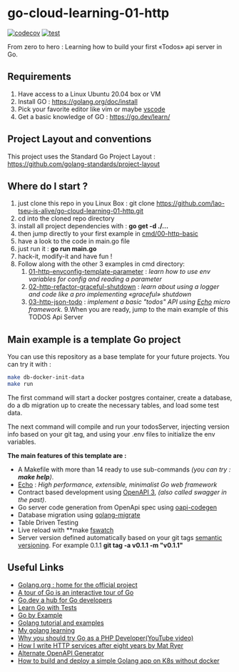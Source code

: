 # go-cloud-learning-01-http

[![codecov](https://codecov.io/gh/lao-tseu-is-alive/go-cloud-learning-01-http/branch/main/graph/badge.svg?token=PV0NWHUPMX)](https://codecov.io/gh/lao-tseu-is-alive/go-cloud-learning-01-http)
[![test](https://github.com/lao-tseu-is-alive/go-cloud-learning-01-http/actions/workflows/test.yml/badge.svg)](https://github.com/lao-tseu-is-alive/go-cloud-learning-01-http/actions/workflows/test.yml)

From zero to hero : Learning how to build your first «Todos» api server in Go.



## Requirements
 1. Have access to a Linux Ubuntu 20.04 box or VM 
 2. Install GO :  https://golang.org/doc/install
 3. Pick your favorite editor like vim or maybe [vscode](https://code.visualstudio.com/docs/setup/linux)
 4. Get a basic knowledge of GO : https://go.dev/learn/


## Project Layout and conventions
This project uses the Standard Go Project Layout : https://github.com/golang-standards/project-layout

## Where do I start ?
1. just clone this repo in you Linux Box : git clone https://github.com/lao-tseu-is-alive/go-cloud-learning-01-http.git
2. cd into the cloned repo directory
3. install all project dependencies with :  **go get -d ./...**
4. then jump directly to your first example in [cmd/00-http-basic](https://github.com/lao-tseu-is-alive/go-cloud-learning-01-http/tree/main/cmd/00-http-basic)
5. have a look to the code  in main.go file
6. just run it : **go run main.go**
7. hack-it, modify-it and have fun !
8. Follow along with the other 3 examples in cmd directory:
   1. [01-http-envconfig-template-parameter](https://github.com/lao-tseu-is-alive/go-cloud-learning-01-http/tree/main/cmd/01-http-envconfig-template-parameter) : *learn how to use env variables for config and reading a parameter*
   2. [02-http-refactor-graceful-shutdown](https://github.com/lao-tseu-is-alive/go-cloud-learning-01-http/tree/main/cmd/02-http-refactor-graceful-shutdown) : *learn about using a logger and code like a pro implementing «graceful» shutdown* 
   3. [03-http-json-todo](https://github.com/lao-tseu-is-alive/go-cloud-learning-01-http/tree/main/cmd/03-http-json-todo) : *implement a basic "todos" API using [Echo](https://echo.labstack.com/) micro framework*.
9.When you are ready, jump to the main example of this TODOS Api Server

## Main example is a template Go project
You can use this repository as a base template for your future projects. 
You can try it with :

```bash
make db-docker-init-data
make run
``` 
The first command will start a docker postgres container, create a database, 
do a db migration up to create the necessary tables, and load some test data.

The next command will compile and run your todosServer, injecting version info based on your git tag, 
and using your .env files to initialize the env variables.  

**The main features of this template are :**
+ A Makefile with more than 14 ready to use sub-commands _(you can try : **make help**)_.    
+ [Echo](https://echo.labstack.com/) : *High performance, extensible, minimalist Go web framework*
+ Contract based development using [OpenAPI 3](https://github.com/OAI/OpenAPI-Specification/blob/main/versions/3.0.0.md), *(also called swagger in the past)*.
+ Go server code generation from OpenApi spec using [oapi-codegen](https://github.com/deepmap/oapi-codegen)
+ Database migration using [golang-migrate](https://github.com/golang-migrate/migrate)
+ Table Driven Testing 
+ Live reload  with **make   [fswatch](https://github.com/emcrisostomo/fswatch)
+ Server version defined automatically based on your git tags [semantic versioning](https://semver.org/). For example 0.1.1  **git tag -a v0.1.1 -m "v0.1.1"**  

## Useful Links
- [Golang.org : home for the official project](https://golang.org/)
- [A tour of Go is an interactive tour of Go ](https://tour.golang.org/)
- [Go.dev a hub for Go developers](https://go.dev/)
- [Learn Go with Tests](https://quii.gitbook.io/learn-go-with-tests/)
- [Go by Example](https://gobyexample.com/)
- [Golang tutorial and examples](https://www.golangprograms.com/golang-package-examples.html)
- [My golang learning](https://github.com/lao-tseu-is-alive/golang-learning)
- [Why you should try Go as a PHP Developer(YouTube video)](https://www.youtube.com/watch?v=Mjcw8fHdx8Q)
- [How I write HTTP services after eight years by Mat Ryer](https://pace.dev/blog/2018/05/09/how-I-write-http-services-after-eight-years.html)
- [Alternate OpenAPI Generator](https://github.com/OpenAPITools/openapi-generator)
- [How to build and deploy a simple Golang app on K8s without docker](https://github.com/lao-tseu-is-alive/go-cloud-k8s-info)

